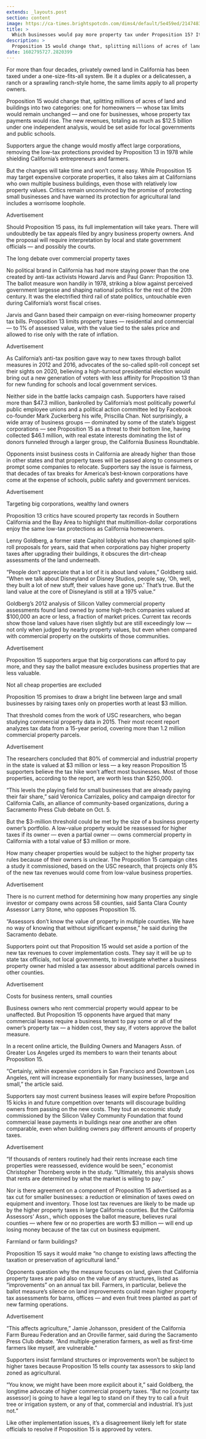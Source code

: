```yaml
--- 
extends: _layouts.post 
section: content 
image: https://ca-times.brightspotcdn.com/dims4/default/5e459ed/2147483647/strip/true/crop/2050x1076+0+71/resize/1200x630!/quality/90/?url=https%3A%2F%2Fcalifornia-times-brightspot.s3.amazonaws.com%2F06%2Fb8%2F04b59ce1445f8405a415ea282556%2F117307.125th.1108.aerial.2.WJS.jpg 
title: > 
  Which businesses would pay more property tax under Proposition 15? It’s complicated 
description: > 
  Proposition 15 would change that, splitting millions of acres of land and buildings into two categories: one for homeowners — whose tax limits would remain unchanged — and one for businesses, whose property tax payments would rise.AdvertisementShould Proposition 15 pass, its full implementation will take years.Supporters point out that Proposition 15 would set aside a portion of the new tax revenues to cover implementation costs.“You know, we might have been more explicit about it,” said Goldberg, the longtime advocate of higher commercial property taxes.It’s just not.”Like other implementation issues, it’s a disagreement likely left for state officials to resolve if Proposition 15 is approved by voters. 
date: 1602795727.2820399 
--- 
```

For more than four decades, privately owned land in California has been taxed under a one-size-fits-all system. Be it a duplex or a delicatessen, a ranch or a sprawling ranch-style home, the same limits apply to all property owners.

Proposition 15 would change that, splitting millions of acres of land and buildings into two categories: one for homeowners — whose tax limits would remain unchanged — and one for businesses, whose property tax payments would rise. The new revenues, totaling as much as $12.5 billion under one independent analysis, would be set aside for local governments and public schools.

Supporters argue the change would mostly affect large corporations, removing the low-tax protections provided by Proposition 13 in 1978 while shielding California’s entrepreneurs and farmers.

But the changes will take time and won’t come easy. While Proposition 15 may target expensive corporate properties, it also takes aim at Californians who own multiple business buildings, even those with relatively low property values. Critics remain unconvinced by the promise of protecting small businesses and have warned its protection for agricultural land includes a worrisome loophole.

Advertisement

Should Proposition 15 pass, its full implementation will take years. There will undoubtedly be tax appeals filed by angry business property owners. And the proposal will require interpretation by local and state government officials — and possibly the courts.

The long debate over commercial property taxes

No political brand in California has had more staying power than the one created by anti-tax activists Howard Jarvis and Paul Gann: Proposition 13. The ballot measure won handily in 1978, striking a blow against perceived government largesse and shaping national politics for the rest of the 20th century. It was the electrified third rail of state politics, untouchable even during California’s worst fiscal crises.

Jarvis and Gann based their campaign on ever-rising homeowner property tax bills. Proposition 13 limits property taxes — residential and commercial — to 1% of assessed value, with the value tied to the sales price and allowed to rise only with the rate of inflation.

Advertisement

As California’s anti-tax position gave way to new taxes through ballot measures in 2012 and 2016, advocates of the so-called split-roll concept set their sights on 2020, believing a high-turnout presidential election would bring out a new generation of voters with less affinity for Proposition 13 than for new funding for schools and local government services.

Neither side in the battle lacks campaign cash. Supporters have raised more than $47.3 million, bankrolled by California’s most politically powerful public employee unions and a political action committee led by Facebook co-founder Mark Zuckerberg his wife, Priscilla Chan. Not surprisingly, a wide array of business groups — dominated by some of the state’s biggest corporations — see Proposition 15 as a threat to their bottom line, having collected $46.1 million, with real estate interests dominating the list of donors funneled through a larger group, the California Business Roundtable.

Opponents insist business costs in California are already higher than those in other states and that property taxes will be passed along to consumers or prompt some companies to relocate. Supporters say the issue is fairness, that decades of tax breaks for America’s best-known corporations have come at the expense of schools, public safety and government services.

Advertisement

Targeting big corporations, wealthy land owners

Proposition 13 critics have scoured property tax records in Southern California and the Bay Area to highlight that multimillion-dollar corporations enjoy the same low-tax protections as California homeowners.

Lenny Goldberg, a former state Capitol lobbyist who has championed split-roll proposals for years, said that when corporations pay higher property taxes after upgrading their buildings, it obscures the dirt-cheap assessments of the land underneath.

“People don’t appreciate that a lot of it is about land values,” Goldberg said. “When we talk about Disneyland or Disney Studios, people say, ‘Oh, well, they built a lot of new stuff, their values have gone up.’ That’s true. But the land value at the core of Disneyland is still at a 1975 value.”

Goldberg’s 2012 analysis of Silicon Valley commercial property assessments found land owned by some high-tech companies valued at $100,000 an acre or less, a fraction of market prices. Current tax records show those land values have risen slightly but are still exceedingly low — not only when judged by nearby property values, but even when compared with commercial property on the outskirts of those communities.

Advertisement

Proposition 15 supporters argue that big corporations can afford to pay more, and they say the ballot measure excludes business properties that are less valuable.

Not all cheap properties are excluded

Proposition 15 promises to draw a bright line between large and small businesses by raising taxes only on properties worth at least $3 million.

That threshold comes from the work of USC researchers, who began studying commercial property data in 2015. Their most recent report analyzes tax data from a 15-year period, covering more than 1.2 million commercial property parcels.

Advertisement

The researchers concluded that 80% of commercial and industrial property in the state is valued at $3 million or less — a key reason Proposition 15 supporters believe the tax hike won’t affect most businesses. Most of those properties, according to the report, are worth less than $250,000.

“This levels the playing field for small businesses that are already paying their fair share,” said Veronica Carrizales, policy and campaign director for California Calls, an alliance of community-based organizations, during a Sacramento Press Club debate on Oct. 5.

But the $3-million threshold could be met by the size of a business property owner’s portfolio. A low-value property would be reassessed for higher taxes if its owner — even a partial owner — owns commercial property in California with a total value of $3 million or more.

How many cheaper properties would be subject to the higher property tax rules because of their owners is unclear. The Proposition 15 campaign cites a study it commissioned, based on the USC research, that projects only 8% of the new tax revenues would come from low-value business properties.

Advertisement

There is no current method for determining how many properties any single investor or company owns across 58 counties, said Santa Clara County Assessor Larry Stone, who opposes Proposition 15.

“Assessors don’t know the value of property in multiple counties. We have no way of knowing that without significant expense,” he said during the Sacramento debate.

Supporters point out that Proposition 15 would set aside a portion of the new tax revenues to cover implementation costs. They say it will be up to state tax officials, not local governments, to investigate whether a business property owner had misled a tax assessor about additional parcels owned in other counties.

Advertisement

Costs for business renters, small counties

Business owners who rent commercial property would appear to be unaffected. But Proposition 15 opponents have argued that many commercial leases require a business tenant to pay some or all of the owner’s property tax — a hidden cost, they say, if voters approve the ballot measure.

In a recent online article, the Building Owners and Managers Assn. of Greater Los Angeles urged its members to warn their tenants about Proposition 15.

“Certainly, within expensive corridors in San Francisco and Downtown Los Angeles, rent will increase exponentially for many businesses, large and small,” the article said.

Supporters say most current business leases will expire before Proposition 15 kicks in and future competition over tenants will discourage building owners from passing on the new costs. They tout an economic study commissioned by the Silicon Valley Community Foundation that found commercial lease payments in buildings near one another are often comparable, even when building owners pay different amounts of property taxes.

Advertisement

“If thousands of renters routinely had their rents increase each time properties were reassessed, evidence would be seen,” economist Christopher Thornberg wrote in the study. “Ultimately, this analysis shows that rents are determined by what the market is willing to pay.”

Nor is there agreement on a component of Proposition 15 advertised as a tax cut for smaller businesses: a reduction or elimination of taxes owed on equipment and inventory. Those lost tax revenues are likely to be made up by the higher property taxes in large California counties. But the California Assessors’ Assn., which opposes the ballot measure, believes rural counties — where few or no properties are worth $3 million — will end up losing money because of the tax cut on business equipment.



Farmland or farm buildings?

Proposition 15 says it would make “no change to existing laws affecting the taxation or preservation of agricultural land.”

Opponents question why the measure focuses on land, given that California property taxes are paid also on the value of any structures, listed as “improvements” on an annual tax bill. Farmers, in particular, believe the ballot measure’s silence on land improvements could mean higher property tax assessments for barns, offices — and even fruit trees planted as part of new farming operations.

Advertisement

“This affects agriculture,” Jamie Johansson, president of the California Farm Bureau Federation and an Oroville farmer, said during the Sacramento Press Club debate. “And multiple-generation farmers, as well as first-time farmers like myself, are vulnerable.”

Supporters insist farmland structures or improvements won’t be subject to higher taxes because Proposition 15 tells county tax assessors to skip land zoned as agricultural.

“You know, we might have been more explicit about it,” said Goldberg, the longtime advocate of higher commercial property taxes. “But no [county tax assessor] is going to have a legal leg to stand on if they try to call a fruit tree or irrigation system, or any of that, commercial and industrial. It’s just not.”

Like other implementation issues, it’s a disagreement likely left for state officials to resolve if Proposition 15 is approved by voters.